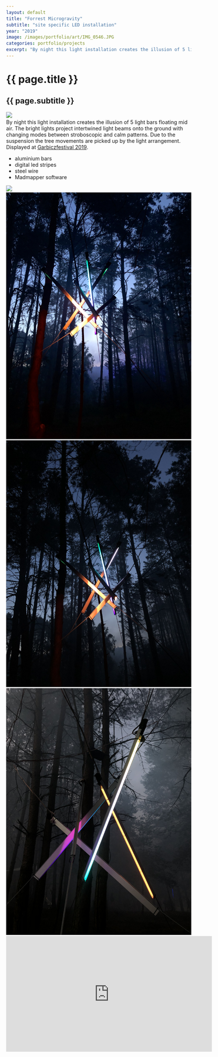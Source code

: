 ```yaml
---
layout: default
title: "Forrest Microgravity"
subtitle: "site specific LED installation"
year: "2019"
image: /images/portfolio/art/IMG_0546.JPG
categories: portfolio/projects
excerpt: "By night this light installation creates the illusion of 5 light bars floating mid air. The bright lights project intertwined light beams onto the ground with changing modes between stroboscopic and calm patterns. Due to the suspension the tree movements are picked up by the light arrangement."
---
```

<div class="portfolio">

<h1>{{ page.title }}</h1>
<h2>{{ page.subtitle }}</h2>

<section>
<img img="" src="/images/portfolio/art/IMG_0546.JPG">
</section>
<section>
By night this light installation creates the illusion of 5 light bars floating mid air. The bright lights project intertwined light beams onto the ground with changing modes between stroboscopic and calm patterns. Due to the suspension the tree movements are picked up by the light arrangement. Displayed at <a href="https://garbiczfestival.com">Garbiczfestival 2019</a>.
<p>
<ul>
  <li>aluminium bars</li>
  <li>digital led stripes</li>
  <li>steel wire</li>
  <li>Madmapper software</li>
</ul>
</p><!--more-->
</section>
<section>
<img img="" src="/images/portfolio/art/IMG_0373.JPG">
<img img="" src="/images/portfolio/art/IMG_5966.jpeg">
<img img="" src="/images/portfolio/art/IMG_5970.jpeg">
<img img="" src="/images/portfolio/art/IMG_5997.jpeg">
</section>

<section>
<iframe width="560" height="315" src="https://www.youtube.com/embed/LkRM7SAfryg?si=7UvtRM8aA4Phhstj" title="YouTube video player" frameborder="0" allow="accelerometer; autoplay; clipboard-write; encrypted-media; gyroscope; picture-in-picture" allowfullscreen></iframe>
</section>



</div>
